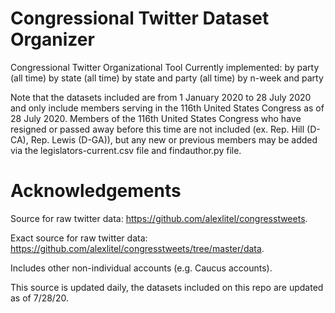 # Congressional Twitter Dataset Organizer
Congressional Twitter Organizational Tool
Currently implemented:
  by party (all time)
  by state (all time)
  by state and party (all time)
  by n-week and party
  
Note that the datasets included are from 1 January 2020 to 28 July 2020 and only include members serving in the 116th United States Congress as of 28 July 2020. Members of the 116th United States Congress who have resigned or passed away before this time are not included (ex. Rep. Hill (D-CA), Rep. Lewis (D-GA)), but any new or previous members may be added via the legislators-current.csv file and findauthor.py file.  

# Acknowledgements
Source for raw twitter data: https://github.com/alexlitel/congresstweets.

Exact source for raw twitter data: https://github.com/alexlitel/congresstweets/tree/master/data.

Includes other non-individual accounts (e.g. Caucus accounts).

This source is updated daily, the datasets included on this repo are updated as of 7/28/20.
